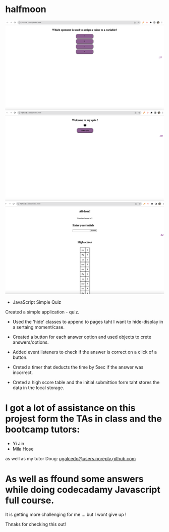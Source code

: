 # halfmoon
![The screenshot of the webpage](./assets/scrensht%201.png)
![The screenshot2 of the webpage](./assets/scrnsht%202.png)
![The screenshot2 of the webpage](./assets/scrnsht%203.png)

* JavaScript Simple Quiz

Created a simple application - quiz.

- Used the 'hide' classes to append to pages taht I want to hide-display in a sertaing moment/case.

- Created a button for each answer option and used objects to crete answers/options.

- Added event listeners to check if the answer is correct on a click of a button.

- Creted a timer that deducts the time by 5sec if the answer was incorrect.

- Creted a high score table and the initial submittion form taht stores the data in the local storage.


# I got a lot of assistance on this projest form the TAs in class and the bootcamp tutors:

- Yi Jin
- Mila Hose

as well as my tutor Doug:
ugalcedo@users.noreply.github.com

# As well as ffound some answers while doing codecadamy Javascript full course.

It is getting more challenging for me ... but I wont give up !

Thnaks for checking this out!